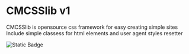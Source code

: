 # CMCSSlib v1

CMCSSlib is opensource css framework for easy creating simple sites  
Include simple classess for html elements and user agent styles resetter

![Static Badge](https://img.shields.io/badge/ZLMTech-CMCSSLib-blue?style=flat-square)
